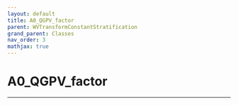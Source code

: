 ```yaml
---
layout: default
title: A0_QGPV_factor
parent: WVTransformConstantStratification
grand_parent: Classes
nav_order: 3
mathjax: true
---
```


#  A0_QGPV_factor




---

